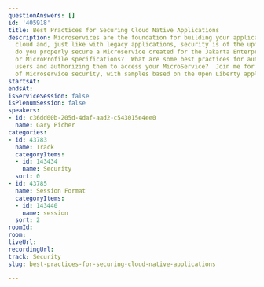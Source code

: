 ```yaml
---
questionAnswers: []
id: '405918'
title: Best Practices for Securing Cloud Native Applications
description: Microservices are the foundation for building your application in the
  cloud and, just like with legacy applications, security is of the upmost importance.  How
  do you properly secure a Microservice created for the Jakarta Enterprise Edition
  or MicroProfile specifications?  What are some best practices for authenticating
  users and authorizing them to access your MicroService?  Join me for an overview
  of Microservice security, with samples based on the Open Liberty application server.
startsAt: 
endsAt: 
isServiceSession: false
isPlenumSession: false
speakers:
- id: c36dd00b-205d-4daf-aad2-c543015e4ee0
  name: Gary Picher
categories:
- id: 43783
  name: Track
  categoryItems:
  - id: 143434
    name: Security
  sort: 0
- id: 43785
  name: Session Format
  categoryItems:
  - id: 143440
    name: session
  sort: 2
roomId: 
room: 
liveUrl: 
recordingUrl: 
track: Security
slug: best-practices-for-securing-cloud-native-applications

---
```

